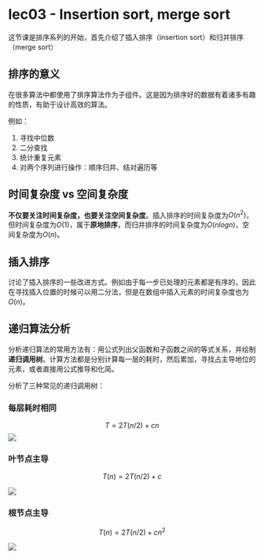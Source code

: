 # lec03 - Insertion sort, merge sort
这节课是排序系列的开始，首先介绍了插入排序（insertion sort）和归并排序（merge sort）

## 排序的意义
在很多算法中都使用了排序算法作为子组件。这是因为排序好的数据有着诸多有趣的性质，有助于设计高效的算法。

例如：
1. 寻找中位数
2. 二分查找
3. 统计重复元素
4. 对两个序列进行操作：顺序归并、结对遍历等
## 时间复杂度 vs 空间复杂度

**不仅要关注时间复杂度，也要关注空间复杂度**。插入排序的时间复杂度为$O(n^2)$，但时间复杂度为$O(1)$，属于**原地排序**，而归并排序的时间复杂度为$O(nlogn)$，空间复杂度为$O(n)$。

## 插入排序
讨论了插入排序的一些改进方式。例如由于每一步已处理的元素都是有序的，因此在寻找插入位置的时候可以用二分法，但是在数组中插入元素的时间复杂度也为$O(n)$。

## 递归算法分析
分析递归算法的常用方法有：用公式列出父函数和子函数之间的等式关系，并绘制**递归调用树**。计算方法都是分别计算每一层的耗时，然后累加，寻找占主导地位的元素，或者直接用公式推导和化简。

分析了三种常见的递归调用树：

### 每层耗时相同
$$T=2T(n/2)+cn$$ 
![](https://gitee.com/skytreedelivery/cloudimage/raw/master/img/20220118201856.png)

### 叶节点主导
$$
T(n)=2T(n/2)+c
$$

![](https://gitee.com/skytreedelivery/cloudimage/raw/master/img/20220118202133.png)

### 根节点主导
$$
T(n)=2T(n/2)+cn^2
$$

![](https://gitee.com/skytreedelivery/cloudimage/raw/master/img/20220118202236.png)

